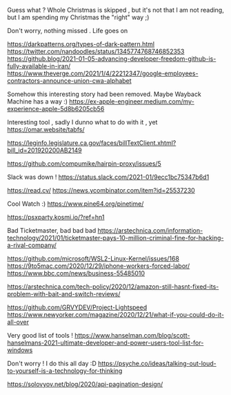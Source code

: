 Guess what ? Whole Christmas is skipped , but it's not that I am not reading, but I am spending my Christmas the "right" way ;)

Don't worry, nothing missed . Life goes on

https://darkpatterns.org/types-of-dark-pattern.html
https://twitter.com/nandoodles/status/1345774768746852353
https://github.blog/2021-01-05-advancing-developer-freedom-github-is-fully-available-in-iran/
https://www.theverge.com/2021/1/4/22212347/google-employees-contractors-announce-union-cwa-alphabet

Somehow this interesting story had been removed. Maybe Wayback Machine has a way :)
https://ex-apple-engineer.medium.com/my-experience-apple-5d8b6205cb56


Interesting tool , sadly I dunno what to do with it , yet
https://omar.website/tabfs/


https://leginfo.legislature.ca.gov/faces/billTextClient.xhtml?bill_id=201920200AB2149

https://github.com/compumike/hairpin-proxy/issues/5

Slack was down !
https://status.slack.com/2021-01/9ecc1bc75347b6d1

https://read.cv/
https://news.ycombinator.com/item?id=25537230

Cool Watch :)
https://www.pine64.org/pinetime/

https://psxparty.kosmi.io/?ref=hn1

Bad Ticketmaster, bad bad bad
https://arstechnica.com/information-technology/2021/01/ticketmaster-pays-10-million-criminal-fine-for-hacking-a-rival-company/


https://github.com/microsoft/WSL2-Linux-Kernel/issues/168
https://9to5mac.com/2020/12/29/iphone-workers-forced-labor/
https://www.bbc.com/news/business-55485010

https://arstechnica.com/tech-policy/2020/12/amazon-still-hasnt-fixed-its-problem-with-bait-and-switch-reviews/

https://github.com/GRVYDEV/Project-Lightspeed
https://www.newyorker.com/magazine/2020/12/21/what-if-you-could-do-it-all-over

Very good list of tools ! https://www.hanselman.com/blog/scott-hanselmans-2021-ultimate-developer-and-power-users-tool-list-for-windows


Don't worry ! I do this all day :D
https://psyche.co/ideas/talking-out-loud-to-yourself-is-a-technology-for-thinking

https://solovyov.net/blog/2020/api-pagination-design/

